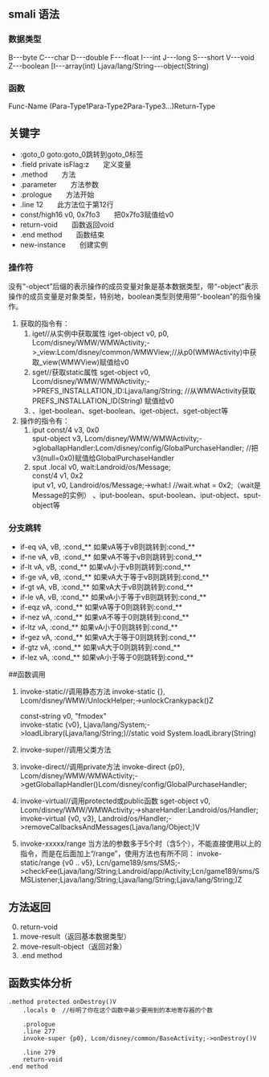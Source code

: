 ## 

## smali 语法
### 数据类型
B---byte
C---char
D---double
F---float
I---int
J---long
S---short
V---void
Z---boolean
[I---array(int)
Ljava/lang/String---object(String)



### 函数
 Func-Name (Para-Type1Para-Type2Para-Type3...)Return-Type
 
## 关键字
* :goto_0     goto:goto_0跳转到goto_0标签
* .field private isFlag:z　　定义变量
* .method　　方法
* .parameter　　方法参数
* .prologue　　方法开始
* .line 12　　此方法位于第12行
* const/high16  v0, 0x7fo3　　把0x7fo3赋值给v0
* return-void　　函数返回void
* .end method　　函数结束
* new-instance　　创建实例

### 操作符
没有“-object”后缀的表示操作的成员变量对象是基本数据类型，带“-object”表示操作的成员变量是对象类型，特别地，boolean类型则使用带“-boolean”的指令操作。

 1. 获取的指令有：
    1. iget//从实例中获取属性
         iget-object v0, p0, Lcom/disney/WMW/WMWActivity;->_view:Lcom/disney/common/WMWView;//从p0(WMWActivity)中获取_view(WMWView)赋值给v0
    2. sget//获取static属性
         sget-object v0, Lcom/disney/WMW/WMWActivity;->PREFS_INSTALLATION_ID:Ljava/lang/String; //从WMWActivity获取 PREFS_INSTALLATION_ID(String) 赋值给v0
    3. 、iget-boolean、sget-boolean、iget-object、sget-object等
 2. 操作的指令有：
    1. iput
        const/4 v3, 0x0  
        sput-object v3, Lcom/disney/WMW/WMWActivity;->globalIapHandler:Lcom/disney/config/GlobalPurchaseHandler;  //把v3(null=0x0)赋值给GlobalPurchaseHandler
    2. sput
        .local v0, wait:Landroid/os/Message;  
        const/4 v1, 0x2  
        iput v1, v0, Landroid/os/Message;->what:I  //wait.what = 0x2;（wait是Message的实例）
    、iput-boolean、sput-boolean、iput-object、sput-object等
### 分支跳转
* if-eq vA, vB, :cond_**   如果vA等于vB则跳转到:cond_**
* if-ne vA, vB, :cond_**   如果vA不等于vB则跳转到:cond_**
* if-lt vA, vB, :cond_**    如果vA小于vB则跳转到:cond_**
* if-ge vA, vB, :cond_**   如果vA大于等于vB则跳转到:cond_**
* if-gt vA, vB, :cond_**   如果vA大于vB则跳转到:cond_**
* if-le vA, vB, :cond_**    如果vA小于等于vB则跳转到:cond_**
* if-eqz vA, :cond_**   如果vA等于0则跳转到:cond_**
* if-nez vA, :cond_**   如果vA不等于0则跳转到:cond_**
* if-ltz vA, :cond_**    如果vA小于0则跳转到:cond_**
* if-gez vA, :cond_**   如果vA大于等于0则跳转到:cond_**
* if-gtz vA, :cond_**   如果vA大于0则跳转到:cond_**
* if-lez vA, :cond_**    如果vA小于等于0则跳转到:cond_**

##函数调用
1. invoke-static//调用静态方法
    invoke-static {}, Lcom/disney/WMW/UnlockHelper;->unlockCrankypack()Z  
    
    const-string v0, "fmodex"  
    invoke-static {v0}, Ljava/lang/System;->loadLibrary(Ljava/lang/String;)//static void System.loadLibrary(String)
2. invoke-super//调用父类方法
3. invoke-direct//调用private方法
    invoke-direct {p0}, Lcom/disney/WMW/WMWActivity;->getGlobalIapHandler()Lcom/disney/config/GlobalPurchaseHandler;  
4. invoke-virtual//调用protected或public函数
    sget-object v0, Lcom/disney/WMW/WMWActivity;->shareHandler:Landroid/os/Handler;  
    invoke-virtual {v0, v3}, Landroid/os/Handler;->removeCallbacksAndMessages(Ljava/lang/Object;)V  
5. invoke-xxxxx/range 当方法的参数多于5个时（含5个），不能直接使用以上的指令，而是在后面加上“/range”，使用方法也有所不同： 
    invoke-static/range {v0 .. v5}, Lcn/game189/sms/SMS;->checkFee(Ljava/lang/String;Landroid/app/Activity;Lcn/game189/sms/SMSListener;Ljava/lang/String;Ljava/lang/String;Ljava/lang/String;)Z  
## 方法返回
0. return-void 
1. move-result（返回基本数据类型）
2. move-result-object（返回对象）
3. .end method  
## 函数实体分析
```smali
.method protected onDestroy()V  
    .locals 0  //标明了你在这个函数中最少要用到的本地寄存器的个数
   
    .prologue  
    .line 277  
    invoke-super {p0}, Lcom/disney/common/BaseActivity;->onDestroy()V  
   
    .line 279  
    return-void  
.end method  
```
